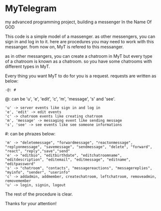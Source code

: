 # MyTelegram
my advanced programming project, building a messenger
		In the Name Of GOD

This code is a simple model of a massenger. as other
messengers, you can sign in and log in to it.
here are procedures you may need to work with this
messanger.
from now on, MyT is refered to this messanger.

as in other messangers, you can create a chatroom in MyT
but every type of a chatroom is known as a chatroom.
so you have some chatrooms with different types in MyT.

Every thing you want MyT to do for you is a request.
requests are written as below:

	-@: #

@: can be 'u', 'e', 'edit', 'c', 'm', 'message',
's' and 'see'.

	'u' -> server events like sign in and log in
	'e', 'edit' -> edit events
	'c' -> chatroom events like creating chatroom
	'm', 'message' -> messaging event like sending message
	's', 'see' -> see events like see someone informations

#: can be phrazes below:

	'm' -> "deletemessage", "forwardmessage", "reactonmessage", "replyonmessage", "savemessage", "sendmessage", "delete", "forward", "react", "reply","save","send"
	'e' -> "editbio", "editbirthdate", "editchatroomname", "editdescription", "editemail", "editmessage", "editname", "editpassword"
	's' -> "chatroom", "contacts", "messagereactions", "messagereplies", "myinfo", "sender", "userinfo"
	'c' -> addadmin, addmember, createchatroom, leftchatroom, removeadmin, removemember
	'u' -> login, signin, logout
	
The rest of the procedure is clear.

Thanks for your attention!
